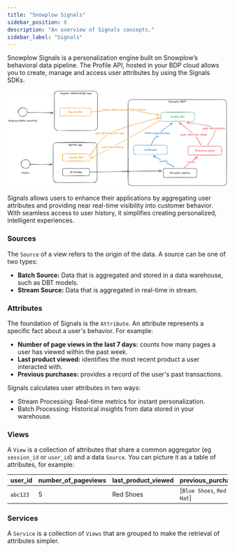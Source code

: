 ```yaml
---
title: "Snowplow Signals"
sidebar_position: 8
description: "An overview of Signals concepts."
sidebar_label: "Signals"
---
```


Snowplow Signals is a personalization engine built on Snowplow’s behavioral data pipeline. The Profile API, hosted in your BDP cloud allows you to create, manage and access user attributes by using the Signals SDKs.

![](./images/signals.png)

Signals allows users to enhance their applications by aggregating user attributes and providing near real-time visibility into customer behavior. With seamless access to user history, it simplifies creating personalized, intelligent experiences.

### Sources

The `Source` of a view refers to the origin of the data. A source can be one of two types:

- **Batch Source:** Data that is aggregated and stored in a data warehouse, such as DBT models.
- **Stream Source:** Data that is aggregated in real-time in stream.


### Attributes

The foundation of Signals is the `Attribute`. An attribute represents a specific fact about a user's behavior. For example:

- **Number of page views in the last 7 days:** counts how many pages a user has viewed within the past week.
- **Last product viewed:** identifies the most recent product a user interacted with.
- **Previous purchases:** provides a record of the user's past transactions.

Signals calculates user attributes in two ways:

- Stream Processing: Real-time metrics for instant personalization.
- Batch Processing: Historical insights from data stored in your warehouse.

### Views

A `View` is a collection of attributes that share a common aggregator (eg `session_id` or `user_id`) and a data `Source`. You can picture it as a table of attributes, for example:

| user_id | number_of_pageviews | last_product_viewed |  previous_purchases |
|---------|---------------------|---------------------|---------------------|
| `abc123`| 5                   |     Red Shoes       |[`Blue Shoes`, `Red Hat`]|


### Services

A `Service` is a collection of `Views` that are grouped to make the retrieval of attributes simpler. 

